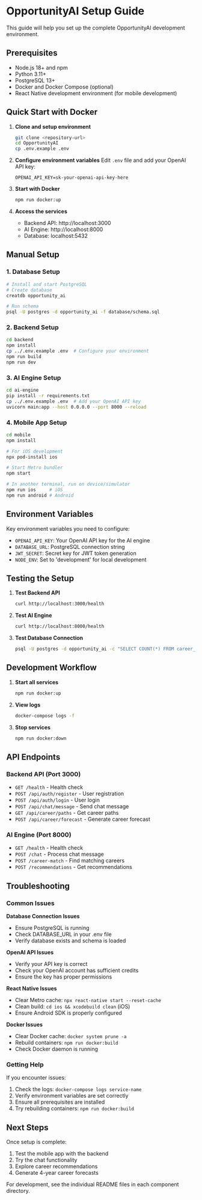 # OpportunityAI Setup Guide

This guide will help you set up the complete OpportunityAI development environment.

## Prerequisites

- Node.js 18+ and npm
- Python 3.11+
- PostgreSQL 13+
- Docker and Docker Compose (optional)
- React Native development environment (for mobile development)

## Quick Start with Docker

1. **Clone and setup environment**
   ```bash
   git clone <repository-url>
   cd OpportunityAI
   cp .env.example .env
   ```

2. **Configure environment variables**
   Edit `.env` file and add your OpenAI API key:
   ```
   OPENAI_API_KEY=sk-your-openai-api-key-here
   ```

3. **Start with Docker**
   ```bash
   npm run docker:up
   ```

4. **Access the services**
   - Backend API: http://localhost:3000
   - AI Engine: http://localhost:8000
   - Database: localhost:5432

## Manual Setup

### 1. Database Setup

```bash
# Install and start PostgreSQL
# Create database
creatdb opportunity_ai

# Run schema
psql -U postgres -d opportunity_ai -f database/schema.sql
```

### 2. Backend Setup

```bash
cd backend
npm install
cp ../.env.example .env  # Configure your environment
npm run build
npm run dev
```

### 3. AI Engine Setup

```bash
cd ai-engine
pip install -r requirements.txt
cp ../.env.example .env  # Add your OpenAI API key
uvicorn main:app --host 0.0.0.0 --port 8000 --reload
```

### 4. Mobile App Setup

```bash
cd mobile
npm install

# For iOS development
npx pod-install ios

# Start Metro bundler
npm start

# In another terminal, run on device/simulator
npm run ios     # iOS
npm run android # Android
```

## Environment Variables

Key environment variables you need to configure:

- `OPENAI_API_KEY`: Your OpenAI API key for the AI engine
- `DATABASE_URL`: PostgreSQL connection string
- `JWT_SECRET`: Secret key for JWT token generation
- `NODE_ENV`: Set to 'development' for local development

## Testing the Setup

1. **Test Backend API**
   ```bash
   curl http://localhost:3000/health
   ```

2. **Test AI Engine**
   ```bash
   curl http://localhost:8000/health
   ```

3. **Test Database Connection**
   ```bash
   psql -U postgres -d opportunity_ai -c "SELECT COUNT(*) FROM career_paths;"
   ```

## Development Workflow

1. **Start all services**
   ```bash
   npm run docker:up
   ```

2. **View logs**
   ```bash
   docker-compose logs -f
   ```

3. **Stop services**
   ```bash
   npm run docker:down
   ```

## API Endpoints

### Backend API (Port 3000)
- `GET /health` - Health check
- `POST /api/auth/register` - User registration
- `POST /api/auth/login` - User login
- `POST /api/chat/message` - Send chat message
- `GET /api/career/paths` - Get career paths
- `POST /api/career/forecast` - Generate career forecast

### AI Engine (Port 8000)
- `GET /health` - Health check
- `POST /chat` - Process chat message
- `POST /career-match` - Find matching careers
- `POST /recommendations` - Get recommendations

## Troubleshooting

### Common Issues

**Database Connection Issues**
- Ensure PostgreSQL is running
- Check DATABASE_URL in your .env file
- Verify database exists and schema is loaded

**OpenAI API Issues**
- Verify your API key is correct
- Check your OpenAI account has sufficient credits
- Ensure the key has proper permissions

**React Native Issues**
- Clear Metro cache: `npx react-native start --reset-cache`
- Clean build: `cd ios && xcodebuild clean` (iOS)
- Ensure Android SDK is properly configured

**Docker Issues**
- Clear Docker cache: `docker system prune -a`
- Rebuild containers: `npm run docker:build`
- Check Docker daemon is running

### Getting Help

If you encounter issues:
1. Check the logs: `docker-compose logs service-name`
2. Verify environment variables are set correctly
3. Ensure all prerequisites are installed
4. Try rebuilding containers: `npm run docker:build`

## Next Steps

Once setup is complete:
1. Test the mobile app with the backend
2. Try the chat functionality
3. Explore career recommendations
4. Generate 4-year career forecasts

For development, see the individual README files in each component directory.